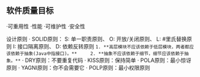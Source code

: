 ## 软件质量目标

·可重用性 
·性能 
·可维护性 
·安全性

设计原则
	·	SOLID原则：
		S: 单一职责原则、
		O: 开放/关闭原则、
		L: #里氏替换原则
		I:  接口隔离原则、
		D: 依赖反转原则 
			```
			1. **高层模块不应该依赖于低层模块，两者都应该依赖于抽象(Java中指接口)。**    
			2. **抽象不应该依赖于细节，细节应该依赖于抽象。**
			```
	·	DRY原则：不要重复代码 
	·	KISS原则：保持简单 
	·	POLA原则：最小惊讶原则 
	·   YAGNI原则：你不会需要它 
	·   POLP原则：最小权限原则
			


